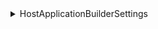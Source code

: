 <details>
  <summary>HostApplicationBuilderSettings</summary>

```cs
public sealed class HostApplicationBuilderSettings
{
    public HostApplicationBuilderSettings()
    {
    }

    public bool DisableDefaults { get; set; }

    public string[]? Args { get; set; }

    public ConfigurationManager? Configuration { get; set; }

    public string? EnvironmentName { get; set; }
    public string? ApplicationName { get; set; }
    public string? ContentRootPath { get; set; }
}
```  
</details>
